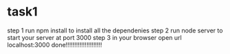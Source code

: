 # task1
step 1 
run npm install to install all the dependenies
step 2
run node server to start your server at port 3000
step 3
in your browser open url localhost:3000
done!!!!!!!!!!!!!!!!!!!!!
